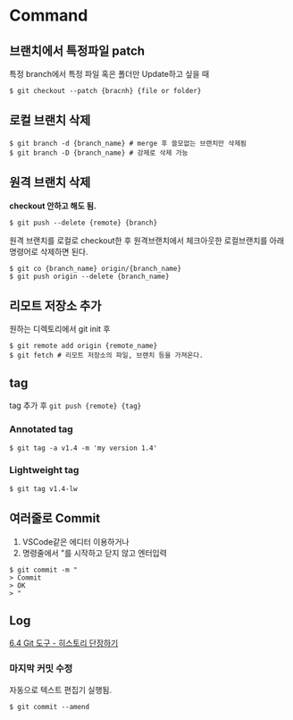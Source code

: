 # Command

## 브랜치에서 특정파일 patch

특정 branch에서 특정 파일 혹은 폴더만 Update하고 싶을 때

```shell
$ git checkout --patch {bracnh} {file or folder}
```

## 로컬 브랜치 삭제

```shell
$ git branch -d {branch_name} # merge 후 쓸모없는 브랜치만 삭제됨
$ git branch -D {branch_name} # 강제로 삭제 가능
```

## 원격 브랜치 삭제

**checkout 안하고 해도 됨.**
```shell
$ git push --delete {remote} {branch}
```

원격 브랜치를 로컬로 checkout한 후 원격브랜치에서 체크아웃한 로컬브랜치를 아래 명령어로 삭제하면 된다.

```shell
$ git co {branch_name} origin/{branch_name}
$ git push origin --delete {branch_name}
```

## 리모트 저장소 추가

원하는 디렉토리에서 git init 후

```shell
$ git remote add origin {remote_name}
$ git fetch # 리모트 저장소의 파일, 브랜치 등을 가져온다.
```

## tag 

tag 추가 후 `git push {remote} {tag}`

### Annotated tag

```shell
$ git tag -a v1.4 -m 'my version 1.4'
```

### Lightweight tag

```shell
$ git tag v1.4-lw
```

## 여러줄로 Commit

1. VSCode같은 에디터 이용하거나
2. 명령줄에서 "를 시작하고 닫지 않고 엔터입력

```
$ git commit -m "
> Commit
> OK
> "
```

## Log

[6.4 Git 도구 - 히스토리 단장하기](https://git-scm.com/book/ko/v1/Git-도구-히스토리-단장하기)

### 마지막 커밋 수정

자동으로 텍스트 편집기 실행됨.

```shell
$ git commit --amend
```